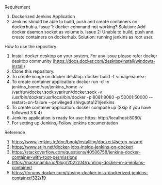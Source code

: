 Requirement

1. Dockerized Jenkins Application
2. Jenkins should be able to build, push and create containers on dockerhub
   a. Issue 1: docker command not working? Solution: Add docker daemon socket as volume
   b. Issue 2: Unable to build, push and create containers on dockerhub. Solution: running jenkins as root user.

How to use the repository:

1. Install docker desktop on your system. For any issue please refer docker desktop community (https://docs.docker.com/desktop/install/windows-install)
2. Clone this repository.
3. To create image on docker desktop: docker build -t <user>\<imagename>:<tag>
4. To create container application: docker run -d -v jenkins_home:/var/jenkins_home -v /var/run/docker.sock:/var/run/docker.sock -v /usr/bin/docker:/usr/local/bin/docker -p 8081:8080 -p 50001:50000 --restart=on-failure --privileged shivgupta121/jenkins
5. To create container application: docker compose up (Skip if you have followed 3 & 4)
6. Jenkins application is ready for use: https: http://localhost:8080/
7. For setting up Jenkins, Follow jenkins documentation

Reference

1. https://www.jenkins.io/doc/book/installing/docker/#setup-wizard
2. https://www.srijn.net/docker-jobs-inside-jenkins-on-docker/
3. https://stackoverflow.com/questions/40506758/jenkins-docker-container-with-root-permissions
4. https://hackmamba.io/blog/2022/04/running-docker-in-a-jenkins-container/
5. https://forums.docker.com/t/using-docker-in-a-dockerized-jenkins-container/322/19
